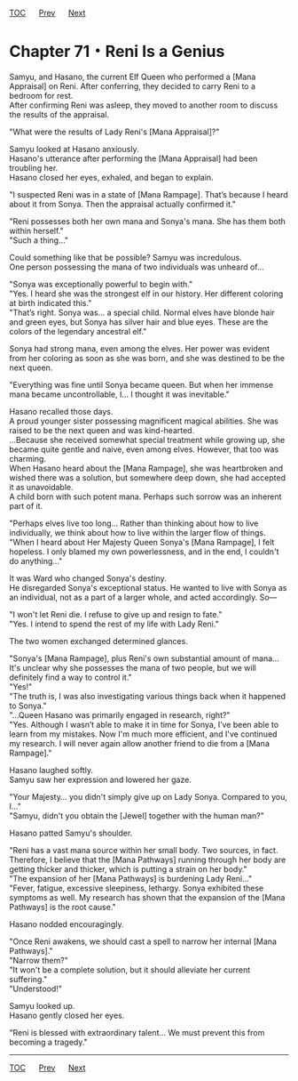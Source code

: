 [TOC](../readme.md)&nbsp;&nbsp;&nbsp;&nbsp;&nbsp;&nbsp;[Prev](Section_0070.md)&nbsp;&nbsp;&nbsp;&nbsp;&nbsp;&nbsp;[Next](Section_0072.md)



# Chapter 71・Reni Is a Genius

Samyu, and Hasano, the current Elf Queen who performed a \[Mana
Appraisal\] on Reni. After conferring, they decided to carry Reni to a
bedroom for rest.  
After confirming Reni was asleep, they moved to another room to discuss
the results of the appraisal.  
  
"What were the results of Lady Reni's \[Mana Appraisal\]?"  
  
Samyu looked at Hasano anxiously.  
Hasano's utterance after performing the \[Mana Appraisal\] had been
troubling her.  
Hasano closed her eyes, exhaled, and began to explain.  
  
"I suspected Reni was in a state of \[Mana Rampage\]. That’s because I
heard about it from Sonya. Then the appraisal actually confirmed it."  
  
"Reni possesses both her own mana and Sonya's mana. She has them both
within herself."  
"Such a thing…"  
  
Could something like that be possible? Samyu was incredulous.  
One person possessing the mana of two individuals was unheard of…  
  
"Sonya was exceptionally powerful to begin with."  
"Yes. I heard she was the strongest elf in our history. Her different
coloring at birth indicated this."  
"That’s right. Sonya was… a special child. Normal elves have blonde hair
and green eyes, but Sonya has silver hair and blue eyes. These are the
colors of the legendary ancestral elf."  
  
Sonya had strong mana, even among the elves. Her power was evident from
her coloring as soon as she was born, and she was destined to be the
next queen.  
  
"Everything was fine until Sonya became queen. But when her immense mana
became uncontrollable, I… I thought it was inevitable."  
  
Hasano recalled those days.  
A proud younger sister possessing magnificent magical abilities. She was
raised to be the next queen and was kind-hearted.  
…Because she received somewhat special treatment while growing up, she
became quite gentle and naive, even among elves. However, that too was
charming.  
When Hasano heard about the \[Mana Rampage\], she was heartbroken and
wished there was a solution, but somewhere deep down, she had accepted
it as unavoidable.  
A child born with such potent mana. Perhaps such sorrow was an inherent
part of it.  
  
"Perhaps elves live too long… Rather than thinking about how to live
individually, we think about how to live within the larger flow of
things.  
"When I heard about Her Majesty Queen Sonya's \[Mana Rampage\], I felt
hopeless. I only blamed my own powerlessness, and in the end, I couldn't
do anything..."  
  
It was Ward who changed Sonya's destiny.  
He disregarded Sonya's exceptional status. He wanted to live with Sonya
as an individual, not as a part of a larger whole, and acted
accordingly. So—  
  
"I won't let Reni die. I refuse to give up and resign to fate."  
"Yes. I intend to spend the rest of my life with Lady Reni."  
  
The two women exchanged determined glances.  
  
"Sonya's \[Mana Rampage\], plus Reni's own substantial amount of mana…
It's unclear why she possesses the mana of two people, but we will
definitely find a way to control it."  
"Yes!"  
"The truth is, I was also investigating various things back when it
happened to Sonya."  
"...Queen Hasano was primarily engaged in research, right?"  
"Yes. Although I wasn’t able to make it in time for Sonya, I’ve been
able to learn from my mistakes. Now I'm much more efficient, and I've
continued my research. I will never again allow another friend to die
from a \[Mana Rampage\]."  
  
Hasano laughed softly.  
Samyu saw her expression and lowered her gaze.  
  
"Your Majesty… you didn't simply give up on Lady Sonya. Compared to you,
I…"  
"Samyu, didn't you obtain the \[Jewel\] together with the human man?"  
  
Hasano patted Samyu's shoulder.  
  
"Reni has a vast mana source within her small body. Two sources, in
fact. Therefore, I believe that the \[Mana Pathways\] running through
her body are getting thicker and thicker, which is putting a strain on
her body."  
"The expansion of her \[Mana Pathways\] is burdening Lady Reni…"  
"Fever, fatigue, excessive sleepiness, lethargy. Sonya exhibited these
symptoms as well. My research has shown that the expansion of the \[Mana
Pathways\] is the root cause."  
  
Hasano nodded encouragingly.  
  
"Once Reni awakens, we should cast a spell to narrow her internal \[Mana
Pathways\]."  
"Narrow them?"  
"It won't be a complete solution, but it should alleviate her current
suffering."  
"Understood!"  
  
Samyu looked up.  
Hasano gently closed her eyes.  
  
"Reni is blessed with extraordinary talent… We must prevent this from
becoming a tragedy."  
  
  
  


---
[TOC](../readme.md)&nbsp;&nbsp;&nbsp;&nbsp;&nbsp;&nbsp;[Prev](Section_0070.md)&nbsp;&nbsp;&nbsp;&nbsp;&nbsp;&nbsp;[Next](Section_0072.md)


